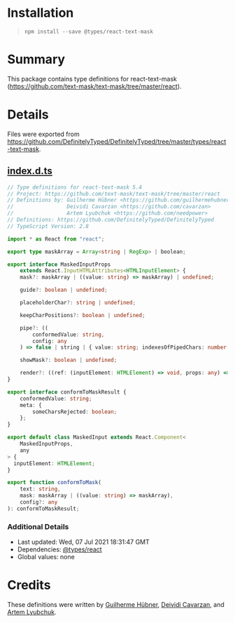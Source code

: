 # Installation
> `npm install --save @types/react-text-mask`

# Summary
This package contains type definitions for react-text-mask (https://github.com/text-mask/text-mask/tree/master/react).

# Details
Files were exported from https://github.com/DefinitelyTyped/DefinitelyTyped/tree/master/types/react-text-mask.
## [index.d.ts](https://github.com/DefinitelyTyped/DefinitelyTyped/tree/master/types/react-text-mask/index.d.ts)
````ts
// Type definitions for react-text-mask 5.4
// Project: https://github.com/text-mask/text-mask/tree/master/react
// Definitions by: Guilherme Hübner <https://github.com/guilhermehubner>
//                 Deividi Cavarzan <https://github.com/cavarzan>
//                 Artem Lyubchuk <https://github.com/needpower>
// Definitions: https://github.com/DefinitelyTyped/DefinitelyTyped
// TypeScript Version: 2.8

import * as React from "react";

export type maskArray = Array<string | RegExp> | boolean;

export interface MaskedInputProps
    extends React.InputHTMLAttributes<HTMLInputElement> {
    mask?: maskArray | ((value: string) => maskArray) | undefined;

    guide?: boolean | undefined;

    placeholderChar?: string | undefined;

    keepCharPositions?: boolean | undefined;

    pipe?: ((
        conformedValue: string,
        config: any
    ) => false | string | { value: string; indexesOfPipedChars: number[] }) | undefined;

    showMask?: boolean | undefined;

    render?: ((ref: (inputElement: HTMLElement) => void, props: any) => any) | undefined;
}

export interface conformToMaskResult {
    conformedValue: string;
    meta: {
        someCharsRejected: boolean;
    };
}

export default class MaskedInput extends React.Component<
    MaskedInputProps,
    any
> {
  inputElement: HTMLElement;
}

export function conformToMask(
    text: string,
    mask: maskArray | ((value: string) => maskArray),
    config?: any
): conformToMaskResult;

````

### Additional Details
 * Last updated: Wed, 07 Jul 2021 18:31:47 GMT
 * Dependencies: [@types/react](https://npmjs.com/package/@types/react)
 * Global values: none

# Credits
These definitions were written by [Guilherme Hübner](https://github.com/guilhermehubner), [Deividi Cavarzan](https://github.com/cavarzan), and [Artem Lyubchuk](https://github.com/needpower).

